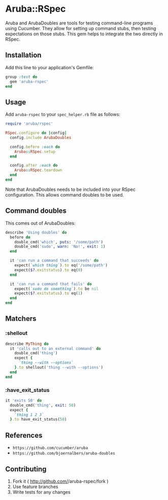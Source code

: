 Aruba::RSpec
============

Aruba and ArubaDoubles are tools for testing command-line programs using
Cucumber. They allow for setting up command stubs, then testing
expectations on those stubs. This gem helps to integrate the two
directly in RSpec.

## Installation

Add this line to your application's Gemfile:

```ruby
group :test do
  gem 'aruba-rspec'
end
```

## Usage

Add `aruba-rspec` to your `spec_helper.rb` file as follows:

```ruby
require 'aruba/rspec'

RSpec.configure do |config|
  config.include ArubaDoubles

  config.before :each do
    Aruba::RSpec.setup
  end

  config.after :each do
    Aruba::RSpec.teardown
  end
end
```

Note that ArubaDoubles needs to be included into your RSpec
configuration. This allows command doubles to be used.

## Command doubles

This comes out of ArubaDoubles:

```ruby
describe 'Using doubles' do
  before do
    double_cmd('which', puts: '/some/path')
    double_cmd('sudo', warn: 'No!', exit: 1)
  end

  it 'can run a command that succeeds' do
    expect(`which thing`).to eq('/some/path')
    expect($?.exitstatus).to eq(0)
  end

  it 'can run a command that fails' do
    expect(`sudo do soemthing`).to be nil
    expect($?.exitstatus).to eq(1)
  end
end
```

## Matchers

### :shellout

```ruby
describe MyThing do
  it 'calls out to an external command' do
    double_cmd('thing')
    expect {
	  `thing --with --options`
    }.to shellout('thing --with --options')
  end
end
```

### :have_exit_status

```ruby
it 'exits 50' do
  double_cmd('thing', exit: 50)
  expect {
    `thing 1 2 3`
  }.to have_exit_status(50)
```

## References

* `https://github.com/cucumber/aruba`
* `https://github.com/bjoernalbers/aruba-doubles`

## Contributing

1. Fork it ( http://github.com/<my-github-username>/aruba-rspec/fork )
2. Use feature branches
3. Write tests for any changes
